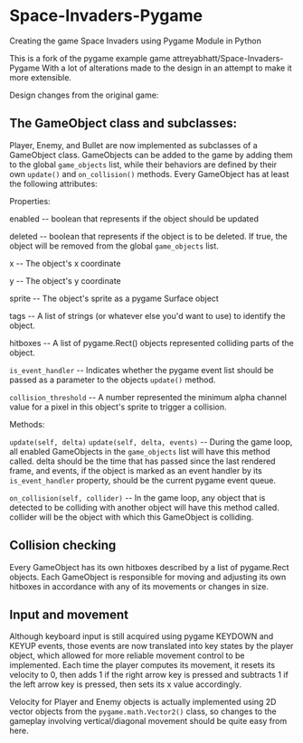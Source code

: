 Space-Invaders-Pygame
=====================
Creating the game Space Invaders using Pygame Module in Python

This is a fork of the pygame example game attreyabhatt/Space-Invaders-Pygame With a lot of alterations made to the design in an attempt to make it 
more extensible.

Design changes from the original game:

The GameObject class and subclasses:
------------------------------------

Player, Enemy, and Bullet are now implemented as subclasses of a GameObject class. GameObjects can be added to the game by adding them to the global `game_objects` list, while their behaviors are defined by their own `update()` and `on_collision()` methods. Every GameObject has at least the following attributes:

Properties:

enabled -- boolean that represents if the object should be updated

deleted -- boolean that represents if the object is to be deleted. If true, the object will be removed from the global `game_objects` list.

x -- The object's x coordinate

y -- The object's y coordinate

sprite -- The object's sprite as a pygame Surface object

tags -- A list of strings (or whatever else you'd want to use) to identify the object.

hitboxes -- A list of pygame.Rect() objects represented colliding parts of the object.

`is_event_handler` -- Indicates whether the pygame event list should be passed as a parameter to the objects `update()` method.

`collision_threshold` -- A number represented the minimum alpha channel value for a pixel in this object's sprite to trigger a collision.

Methods:

`update(self, delta)`
`update(self, delta, events)` -- During the game loop, all enabled GameObjects in the `game_objects` list will have this method called. delta should be the time that has passed since the last rendered frame, and events, if the object is marked as an event handler by its `is_event_handler` property, should be the current pygame event queue.

`on_collision(self, collider)` -- In the game loop, any object that is detected to be colliding with another object will have this method called. collider will be the object with which this GameObject is colliding.

Collision checking
------------------

Every GameObject has its own hitboxes described by a list of pygame.Rect objects.
Each GameObject is responsible for moving and adjusting its own hitboxes in accordance with any of its movements or changes in size.

Input and movement
------------------
Although keyboard input is still acquired using pygame KEYDOWN and KEYUP events, those events are now translated into key states by the player object, which allowed for more reliable movement control to be implemented. Each time the player computes its movement, it resets its velocity to 0, then adds 1 if the right arrow key is pressed and subtracts 1 if the left arrow key is pressed, then sets its x value accordingly.

Velocity for Player and Enemy objects is actually implemented using 2D vector objects from the `pygame.math.Vector2()` class, so changes to the gameplay involving vertical/diagonal movement should be quite easy from here.
